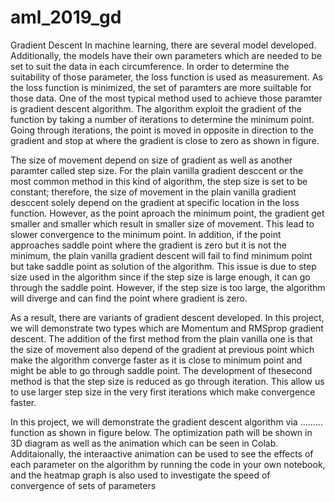 # aml_2019_gd
Gradient Descent
In machine learning, there are several model developed. Additionally, the models have their own parameters which are needed to be set to suit the data in each circumference. In order to determine the suitability of those parameter, the loss function is used as measurement. As  the loss function is minimized, the set of paramters are more suiltable for those data. One of the most typical method used to achieve those paramter is gradient descent algorithm. The algorithm exploit the gradient of the function by taking a number of iterations to determine the minimum point. Going through iterations, the point is moved in opposite in direction to the gradient and stop at where the gradient is close to zero as shown in figure.





The size of movement depend on size of gradient as well as another paramter called step size. For the plain vanilla gradient desccent or the most common method in this kind of algorithm, the step size is set to be constant; therefore, the size of movement in the plain vanilla gradient desccent solely depend on the gradient at specific location in the loss function. However, as the point aproach the minimum point, the gradient get smaller and smaller which result in smaller size of movement. This lead to slower convergence to the minimum point. In addition, if the point approaches saddle point where the gradient is zero but it is not the minimum, the plain vanilla gradient descent will fail to find minimum point but take saddle point as solution of the algorithm. This issue is due to step size used in the algorithm since if the step size is large enough, it can go through the saddle point. However, if the step size is too large, the algorithm will diverge and can find the point where gradient is zero.


 As a result, there are variants of gradient descent developed. In this project, we will demonstrate two types which are Momentum and RMSprop gradient descent. The addition of the first method from the plain vanilla one is that the size of movement also depend  of the gradient at previous point which make the algorithm converge faster as it is close to minimum point and might be able to go through saddle point. The development of thesecond method is that the step size is reduced as go through iteration. This allow us to use larger step size in the very first iterations which make convergence faster.
 
 In this project, we will demonstrate the gradient descent algorithm via ......... function as shown in figure below. The optimization path will be shown in 3D diagram as well as the animation which can be seen in Colab. Additaionally, the interaactive animation can be used to see the effects of each parameter on the algorithm by running the code in your own notebook, and the heatmap graph is also used to investigate the speed of convergence of sets of parameters 
